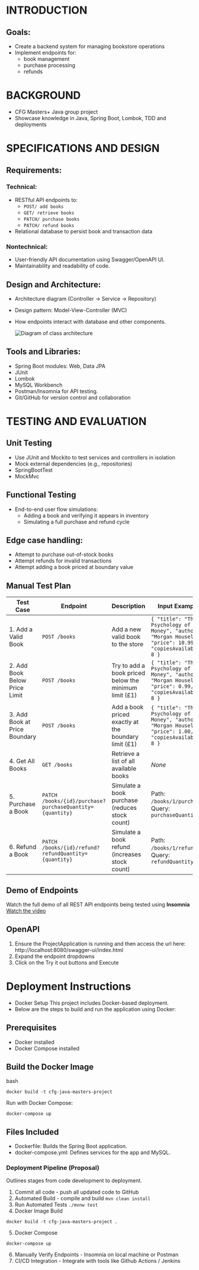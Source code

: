 # INTRODUCTION

## Goals:

- Create a backend system for managing bookstore operations
- Implement endpoints for:
    - book management
    - purchase processing
    - refunds

# BACKGROUND

- CFG Masters+ Java group project
- Showcase knowledge in Java, Spring Boot, Lombok, TDD and deployments

# SPECIFICATIONS AND DESIGN

## Requirements:

### Technical:

- RESTful API endpoints to:
    - `POST/ add books`
    - `GET/ retrieve books`
    - `PATCH/ purchase books`
    - `PATCH/ refund books`
- Relational database to persist book and transaction data

### Nontechnical:

- User-friendly API documentation using Swagger/OpenAPI UI.
- Maintainability and readability of code.

## Design and Architecture:

- Architecture diagram (Controller → Service → Repository)
- Design pattern: Model-View-Controller (MVC)
- How endpoints interact with database and other components.

  ![Diagram of class architecture](class-diagram.jpg)

## Tools and Libraries:

- Spring Boot modules: Web, Data JPA
- JUnit
- Lombok
- MySQL Workbench
- Postman/Insomnia for API testing.
- Git/GitHub for version control and collaboration

# TESTING AND EVALUATION

## Unit Testing

- Use JUnit and Mockito to test services and controllers in isolation
- Mock external dependencies (e.g., repositories)
- SpringBootTest
- MockMvc

## Functional Testing

- End-to-end user flow simulations:
    - Adding a book and verifying it appears in inventory
    - Simulating a full purchase and refund cycle

## Edge case handling:

- Attempt to purchase out-of-stock books
- Attempt refunds for invalid transactions
- Attempt adding a book priced at boundary value

## Manual Test Plan

| Test Case                         | Endpoint                                                        | Description                                                  | Input Example                                                                                                                                      | Expected Outcome                                           |
|----------------------------------|------------------------------------------------------------------|--------------------------------------------------------------|----------------------------------------------------------------------------------------------------------------------------------------------------|------------------------------------------------------------|
| 1. Add a Valid Book              | `POST /books`                                                   | Add a new valid book to the store                            | `{ "title": "The Psychology of Money", "author": "Morgan Housel", "price": 10.99, "copiesAvailable": 8 }`                                          | 200 OK - Book is added                                    |
| 2. Add Book Below Price Limit    | `POST /books`                                                   | Try to add a book priced below the minimum limit (£1)        | `{ "title": "The Psychology of Money", "author": "Morgan Housel", "price": 0.99, "copiesAvailable": 8 }`                                           | 400 Bad Request                                           |
| 3. Add Book at Price Boundary    | `POST /books`                                                   | Add a book priced exactly at the boundary limit (£1)         | `{ "title": "The Psychology of Money", "author": "Morgan Housel", "price": 1.00, "copiesAvailable": 8 }`                                           | 200 OK - Book is added                                    |
| 4. Get All Books                 | `GET /books`                                                    | Retrieve a list of all available books                       | _None_                                                                                                                                             | 200 OK - JSON array of books                              |
| 5. Purchase a Book               | `PATCH /books/{id}/purchase?purchaseQuantity={quantity}`       | Simulate a book purchase (reduces stock count)               | Path: `/books/1/purchase`, Query: `purchaseQuantity=2`                                                                                             | 200 OK - Book copies reduced                              |
| 6. Refund a Book                 | `PATCH /books/{id}/refund?refundQuantity={quantity}`           | Simulate a book refund (increases stock count)               | Path: `/books/1/refund`, Query: `refundQuantity=1`                                                                                                 | 200 OK - Book copies increased           

## Demo of Endpoints
Watch the full demo of all REST API endpoints being tested using **Insomnia**
[Watch the video](documentation/endpoints-insomnia.mp4)

## OpenAPI
1. Ensure the ProjectApplication is running and then access the url here: http://localhost:8080/swagger-ui/index.html
2. Expand the endpoint dropdowns
3. Click on the Try it out buttons and Execute

# Deployment Instructions
- Docker Setup This project includes Docker-based deployment. 
- Below are the steps to build and run the application using Docker:

## Prerequisites
- Docker installed
- Docker Compose installed

## Build the Docker Image
bash
```
docker build -t cfg-java-masters-project
```

Run with Docker Compose:
```
docker-compose up
```

## Files Included
- Dockerfile: Builds the Spring Boot application. 
- docker-compose.yml: Defines services for the app and MySQL. 

### Deployment Pipeline (Proposal)
Outlines stages from code development to deployment.

1. Commit all code - push all updated code to GitHub
2. Automated Build - compile and build
```mvn clean install```
3. Run Automated Tests 
```./mvnw test```
4. Docker Image Build
```
docker build -t cfg-java-masters-project .
```
5. Docker Compose 
```
docker-compose up
```
6. Manually Verify Endpoints - Insomnia on local machine or Postman 
7. CI/CD Integration - Integrate with tools like Github Actions / Jenkins